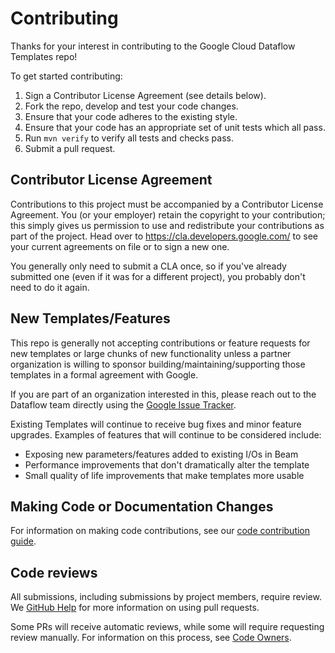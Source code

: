 # Contributing

Thanks for your interest in contributing to the Google Cloud Dataflow Templates
repo!

To get started contributing:

1. Sign a Contributor License Agreement (see details below).
1. Fork the repo, develop and test your code changes.
1. Ensure that your code adheres to the existing style.
1. Ensure that your code has an appropriate set of unit tests which all pass.
1. Run `mvn verify` to verify all tests and checks pass.
1. Submit a pull request.

## Contributor License Agreement

Contributions to this project must be accompanied by a Contributor License
Agreement. You (or your employer) retain the copyright to your contribution;
this simply gives us permission to use and redistribute your contributions as
part of the project. Head over to <https://cla.developers.google.com/> to see
your current agreements on file or to sign a new one.

You generally only need to submit a CLA once, so if you've already submitted one
(even if it was for a different project), you probably don't need to do it
again.

## New Templates/Features

This repo is generally not accepting contributions or feature requests for new
templates or large chunks of new functionality unless a partner organization is
willing to sponsor building/maintaining/supporting those templates in a formal
agreement with Google.

If you are part of an organization interested in this, please reach out to
the Dataflow team directly using the [Google Issue Tracker](https://issuetracker.google.com/issues/new?component=187168&template=0).

Existing Templates will continue to receive bug fixes and minor feature upgrades.
Examples of features that will continue to be considered include:

- Exposing new parameters/features added to existing I/Os in Beam
- Performance improvements that don't dramatically alter the template
- Small quality of life improvements that make templates more usable

## Making Code or Documentation Changes

For information on making code contributions, see our
[code contribution guide](./contributor-docs/code-contributions.md).

## Code reviews

All submissions, including submissions by project members, require review. We
[GitHub Help](https://help.github.com/articles/about-pull-requests/) for more
information on using pull requests.

Some PRs will receive automatic reviews, while some will require requesting
review manually. For information on this process, see
[Code Owners](./contributor-docs/code-owners.md).
